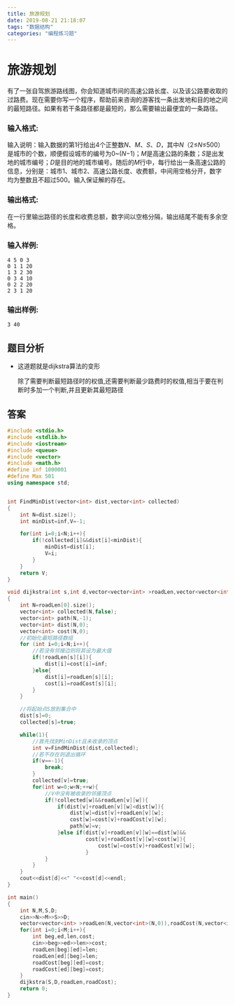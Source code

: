 ```yaml
---
title: 旅游规划
date: 2019-08-21 21:18:07
tags: "数据结构"
categories: "编程练习题"
---
```


# 旅游规划

有了一张自驾旅游路线图，你会知道城市间的高速公路长度、以及该公路要收取的过路费。现在需要你写一个程序，帮助前来咨询的游客找一条出发地和目的地之间的最短路径。如果有若干条路径都是最短的，那么需要输出最便宜的一条路径。

### 输入格式:

输入说明：输入数据的第1行给出4个正整数*N*、*M*、*S*、*D*，其中*N*（2≤*N*≤500）是城市的个数，顺便假设城市的编号为0~(*N*−1)；*M*是高速公路的条数；*S*是出发地的城市编号；*D*是目的地的城市编号。随后的*M*行中，每行给出一条高速公路的信息，分别是：城市1、城市2、高速公路长度、收费额，中间用空格分开，数字均为整数且不超过500。输入保证解的存在。

### 输出格式:

在一行里输出路径的长度和收费总额，数字间以空格分隔，输出结尾不能有多余空格。

### 输入样例:

```in
4 5 0 3
0 1 1 20
1 3 2 30
0 3 4 10
0 2 2 20
2 3 1 20
```

### 输出样例:

```out
3 40
```

## 题目分析

- 这道题就是dijkstra算法的变形

  除了需要判断最短路径时的权值,还需要判断最少路费时的权值,相当于要在判断时多加一个判断,并且更新其最短路径

## 答案

```c++
#include <stdio.h>
#include <stdlib.h>
#include <iostream>
#include <queue>
#include <vector>
#include <math.h>
#define inf 1000001
#define Max 501
using namespace std;


int FindMinDist(vector<int> dist,vector<int> collected)
{
    int N=dist.size();
    int minDist=inf,V=-1;

    for(int i=0;i<N;i++){
        if(!collected[i]&&dist[i]<minDist){
            minDist=dist[i];
            V=i;
        }
    }
    return V;
}

void dijkstra(int s,int d,vector<vector<int> >roadLen,vector<vector<int> >roadCost)
{
    int N=roadLen[0].size();
    vector<int> collected(N,false);
    vector<int> path(N,-1);
    vector<int> dist(N,0);
    vector<int> cost(N,0);
    //初始化最短路径数组
    for (int i=0;i<N;i++){
        //若没有邻接边则将其设为最大值
        if(!roadLen[s][i]){
            dist[i]=cost[i]=inf;
        }else{
            dist[i]=roadLen[s][i];
            cost[i]=roadCost[s][i];
        }
    }

    //将起始点S放到集合中
    dist[s]=0;
    collected[s]=true;

    while(1){
        //首先找到MinDist且未收录的顶点
        int v=FindMinDist(dist,collected);
        //若不存在则退出循环
        if(v==-1){
            break;
        }
        collected[v]=true;
        for(int w=0;w<N;++w){
            //V中没有被收录的邻接顶点
            if(!collected[w]&&roadLen[v][w]){
                if(dist[v]+roadLen[v][w]<dist[w]){
                    dist[w]=dist[v]+roadLen[v][w];
                    cost[w]=cost[v]+roadCost[v][w];
                    path[w]=v;
                }else if(dist[v]+roadLen[v][w]==dist[w]&&
                         cost[v]+roadCost[v][w]<cost[w]){
                             cost[w]=cost[v]+roadCost[v][w];
                         }
            }
        }
    }
    cout<<dist[d]<<" "<<cost[d]<<endl;
}

int main()
{
    int N,M,S,D;
    cin>>N>>M>>S>>D;
    vector<vector<int> >roadLen(N,vector<int>(N,0)),roadCost(N,vector<int>(N,0));
    for(int i=0;i<M;i++){
        int beg,ed,len,cost;
        cin>>beg>>ed>>len>>cost;
        roadLen[beg][ed]=len;
        roadLen[ed][beg]=len;
        roadCost[beg][ed]=cost;
        roadCost[ed][beg]=cost;
    }
    dijkstra(S,D,roadLen,roadCost);
    return 0;
}


```

